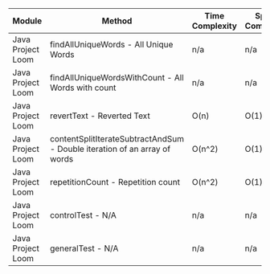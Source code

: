 | Module | Method | Time Complexity | Space Complexity | Repetitions | Measured Duration | Machine |
|---|---|---|---|---|---|---|
| Java Project Loom | findAllUniqueWords - All Unique Words | n/a | n/a | 10000 | 2235 | Prototype |
| Java Project Loom | findAllUniqueWordsWithCount - All Words with count | n/a | n/a | 10000 | 1424 | Prototype |
| Java Project Loom | revertText - Reverted Text | O(n) | O(1) | 10000 | 269 | Prototype |
| Java Project Loom | contentSplitIterateSubtractAndSum - Double iteration of an array of words | O(n^2) | O(1) | 10000 | 1344 | Prototype |
| Java Project Loom | repetitionCount - Repetition count | O(n^2) | O(1) | 10000 | 2314 | Prototype |
| Java Project Loom | controlTest - N/A | n/a | n/a | 10000 | 751 | Prototype |
| Java Project Loom | generalTest - N/A | n/a | n/a | 10000 | 216 | Prototype |
